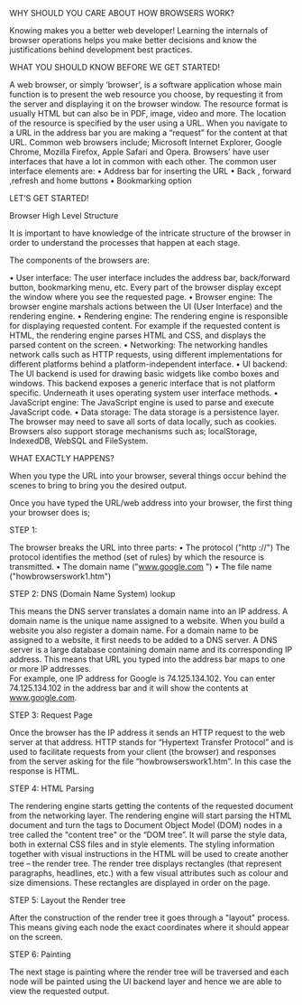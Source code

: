 WHY SHOULD YOU CARE ABOUT HOW BROWSERS WORK?

Knowing makes you a better web developer! Learning the internals of browser operations helps you make better decisions and know the justifications behind development best practices.

WHAT YOU SHOULD KNOW BEFORE WE GET STARTED!

A web browser, or simply ‘browser’, is a software application whose main function is to present the web resource you choose, by requesting it from the server and displaying it on the browser window. The resource format is usually HTML but can also be in PDF, image, video and more. 
The location of the resource is specified by the user using a URL. When you navigate to a URL in the address bar you are making a “request” for the content at that URL.
Common web browsers include; Microsoft Internet Explorer, Google Chrome, Mozilla Firefox, Apple Safari and Opera. Browsers' have user interfaces that have a lot in common with each other. The common user interface elements are:
•	Address bar for inserting the URL 
•	Back , forward ,refresh and home buttons
•	Bookmarking option

LET’S GET STARTED!

Browser High Level Structure

It is important to have knowledge of the intricate structure of the browser in order to understand the processes that happen at each stage.

The components of the browsers are:

•	User interface: The user interface includes the address bar, back/forward button, bookmarking menu, etc. Every part of the browser display except the window where you see the requested page.
•	Browser engine: The browser engine marshals actions between the UI (User Interface) and the rendering engine.
•	Rendering engine: The rendering engine is responsible for displaying requested content. For example if the requested content is HTML, the rendering engine parses HTML and CSS, and displays the parsed content on the screen.
•	Networking: The networking handles network calls such as HTTP requests, using different implementations for different platforms behind a platform-independent interface.
•	UI backend: The UI backend is used for drawing basic widgets like combo boxes and windows. This backend exposes a generic interface that is not platform specific. Underneath it uses operating system user interface methods.
•	JavaScript engine: The JavaScript engine is used to parse and execute JavaScript code.
•	Data storage: The data storage is a persistence layer. The browser may need to save all sorts of data locally, such as cookies. Browsers also support storage mechanisms such as; localStorage, IndexedDB, WebSQL and FileSystem.

WHAT EXACTLY HAPPENS?

When you type the URL into your browser, several things occur behind the scenes to bring to bring you the desired output. 

Once you have typed the URL/web address into your browser, the first thing your browser does is;

STEP 1:

The browser breaks the URL into three parts:
•	The protocol ("http ://")
The protocol identifies the method (set of rules) by which the resource is transmitted.
•	The domain name ("www.google.com ")
•	The file name ("howbrowserswork1.htm")

STEP 2: DNS (Domain Name System) lookup

This means the DNS server translates a domain name into an IP address.
A domain name is the unique name assigned to a website. When you build a website you also register a domain name. For a domain name to be assigned to a website, it first needs to be added to a DNS server.
A DNS server is a large database containing domain name and its corresponding IP address. This means that URL you typed into the address bar maps to one or more IP addresses.  
For example, one IP address for Google is 74.125.134.102. You can enter 74.125.134.102 in the address bar and it will show the contents at www.google.com.

STEP 3: Request Page

Once the browser has the IP address it sends an HTTP request to the web server at that address. HTTP stands for “Hypertext Transfer Protocol” and is used to facilitate requests from your client (the browser) and responses from the server asking for the file “howbrowserswork1.htm”. In this case the response is HTML.

STEP 4: HTML Parsing

The rendering engine starts getting the contents of the requested document from the networking layer. The rendering engine will start parsing the HTML document and turn the tags to Document Object Model (DOM) nodes in a tree called the "content tree" or the “DOM tree”.
It will parse the style data, both in external CSS files and in style elements. The styling information together with visual instructions in the HTML will be used to create another tree – the render tree.  The render tree displays rectangles (that represent paragraphs, headlines, etc.) with a few visual attributes such as colour and size dimensions. These rectangles are displayed in order on the page.

STEP 5: Layout the Render tree

After the construction of the render tree it goes through a "layout" process. This means giving each node the exact coordinates where it should appear on the screen.

STEP 6: Painting

The next stage is painting where the render tree will be traversed and each node will be painted using the UI backend layer and hence we are able to view the requested output.

